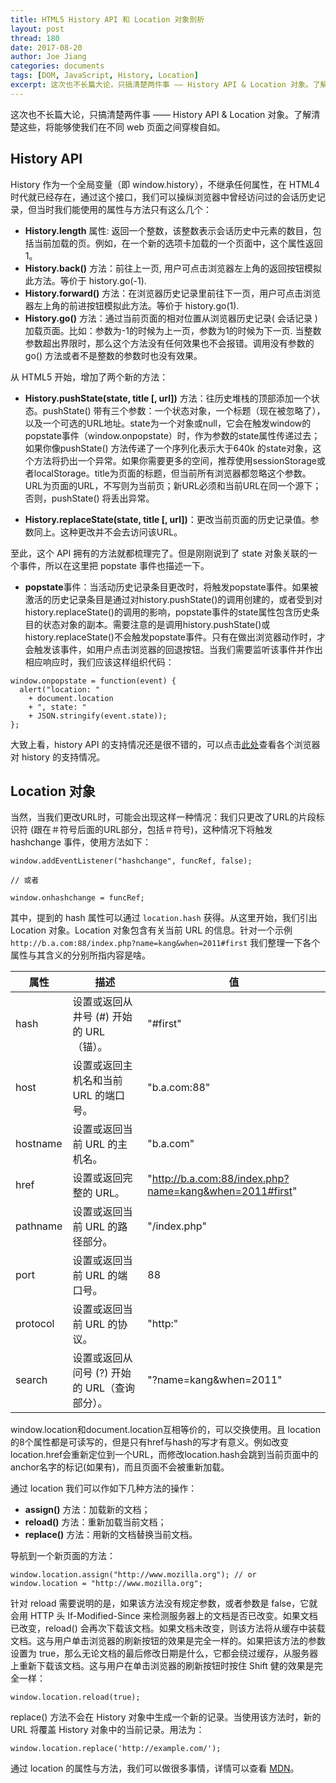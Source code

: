```yaml
---
title: HTML5 History API 和 Location 对象剖析
layout: post
thread: 180
date: 2017-08-20
author: Joe Jiang
categories: documents
tags: [DOM, JavaScript, History, Location]
excerpt: 这次也不长篇大论，只搞清楚两件事 —— History API & Location 对象。了解清楚这些，将能够使我们在不同 web 页面之间穿梭自如。
---
```


这次也不长篇大论，只搞清楚两件事 —— History API & Location 对象。了解清楚这些，将能够使我们在不同 web 页面之间穿梭自如。

## History API

History 作为一个全局变量（即 window.history），不继承任何属性，在 HTML4 时代就已经存在，通过这个接口，我们可以操纵浏览器中曾经访问过的会话历史记录，但当时我们能使用的属性与方法只有这么几个：

* **History.length** 属性: 返回一个整数，该整数表示会话历史中元素的数目，包括当前加载的页。例如，在一个新的选项卡加载的一个页面中，这个属性返回1。
* **History.back()** 方法：前往上一页, 用户可点击浏览器左上角的返回按钮模拟此方法。等价于 history.go(-1).
* **History.forward()** 方法：在浏览器历史记录里前往下一页，用户可点击浏览器左上角的前进按钮模拟此方法。等价于 history.go(1).
* **History.go()** 方法：通过当前页面的相对位置从浏览器历史记录( 会话记录 )加载页面。比如：参数为-1的时候为上一页，参数为1的时候为下一页. 当整数参数超出界限时，那么这个方法没有任何效果也不会报错。调用没有参数的 go() 方法或者不是整数的参数时也没有效果。

从 HTML5 开始，增加了两个新的方法：

* **History.pushState(state, title [, url])** 方法：往历史堆栈的顶部添加一个状态。pushState() 带有三个参数：一个状态对象，一个标题（现在被忽略了），以及一个可选的URL地址。state为一个对象或null，它会在触发window的popstate事件（window.onpopstate）时，作为参数的state属性传递过去；如果你像pushState() 方法传递了一个序列化表示大于640k 的state对象，这个方法将扔出一个异常。如果你需要更多的空间，推荐使用sessionStorage或者localStorage。title为页面的标题，但当前所有浏览器都忽略这个参数。URL为页面的URL，不写则为当前页；新URL必须和当前URL在同一个源下；否则，pushState() 将丢出异常。

* **History.replaceState(state, title [, url])**：更改当前页面的历史记录值。参数同上。这种更改并不会去访问该URL。

至此，这个 API 拥有的方法就都梳理完了。但是刚刚说到了 state 对象关联的一个事件，所以在这里把 popstate 事件也描述一下。

* **popstate**事件：当活动历史记录条目更改时，将触发popstate事件。如果被激活的历史记录条目是通过对history.pushState()的调用创建的，或者受到对history.replaceState()的调用的影响，popstate事件的state属性包含历史条目的状态对象的副本。需要注意的是调用history.pushState()或history.replaceState()不会触发popstate事件。只有在做出浏览器动作时，才会触发该事件，如用户点击浏览器的回退按钮。当我们需要监听该事件并作出相应响应时，我们应该这样组织代码：

```
window.onpopstate = function(event) {
  alert("location: " 
    + document.location 
    + ", state: " 
    + JSON.stringify(event.state));
};
```

大致上看，history API 的支持情况还是很不错的，可以点击[此处](http://caniuse.com/#feat=history)查看各个浏览器对 history 的支持情况。

## Location 对象

当然，当我们更改URL时，可能会出现这样一种情况：我们只更改了URL的片段标识符 (跟在＃符号后面的URL部分，包括＃符号)，这种情况下将触发 hashchange 事件，使用方法如下：

```
window.addEventListener("hashchange", funcRef, false);

// 或者

window.onhashchange = funcRef;
```

其中，提到的 hash 属性可以通过 `location.hash` 获得。从这里开始，我们引出 Location 对象。Location 对象包含有关当前 URL 的信息。针对一个示例 `http://b.a.com:88/index.php?name=kang&when=2011#first` 我们整理一下各个属性与其含义的分别所指内容是啥。

|属性    |	描述|   值|
|---| ----- | -------- |
|hash    |	设置或返回从井号 (#) 开始的 URL（锚）。|"#first"|
|host   |	设置或返回主机名和当前 URL 的端口号。|"b.a.com:88"|
|hostname   |	设置或返回当前 URL 的主机名。|"b.a.com"|
|href   |	设置或返回完整的 URL。|"http://b.a.com:88/index.php?name=kang&when=2011#first"|
|pathname   |	设置或返回当前 URL 的路径部分。|"/index.php"|
|port   |	设置或返回当前 URL 的端口号。|88|
|protocol   |	设置或返回当前 URL 的协议。|"http:"|
|search |	设置或返回从问号 (?) 开始的 URL（查询部分）。|"?name=kang&when=2011"|

window.location和document.location互相等价的，可以交换使用。且 location 的8个属性都是可读写的，但是只有href与hash的写才有意义。例如改变location.href会重新定位到一个URL，而修改location.hash会跳到当前页面中的anchor名字的标记(如果有)，而且页面不会被重新加载。

通过 location 我们可以作如下几种方法的操作：

* **assign()** 方法：加载新的文档；
* **reload()** 方法：重新加载当前文档；
* **replace()** 方法：用新的文档替换当前文档。

导航到一个新页面的方法：

```
window.location.assign("http://www.mozilla.org"); // or
window.location = "http://www.mozilla.org";
```

针对 reload 需要说明的是，如果该方法没有规定参数，或者参数是 false，它就会用 HTTP 头 If-Modified-Since 来检测服务器上的文档是否已改变。如果文档已改变，reload() 会再次下载该文档。如果文档未改变，则该方法将从缓存中装载文档。这与用户单击浏览器的刷新按钮的效果是完全一样的。如果把该方法的参数设置为 true，那么无论文档的最后修改日期是什么，它都会绕过缓存，从服务器上重新下载该文档。这与用户在单击浏览器的刷新按钮时按住 Shift 健的效果是完全一样：

```
window.location.reload(true);
```

replace() 方法不会在 History 对象中生成一个新的记录。当使用该方法时，新的 URL 将覆盖 History 对象中的当前记录。用法为：

```
window.location.replace('http://example.com/'); 
```

通过 location 的属性与方法，我们可以做很多事情，详情可以查看 [MDN](https://developer.mozilla.org/zh-CN/docs/Web/API/Window/location)。
